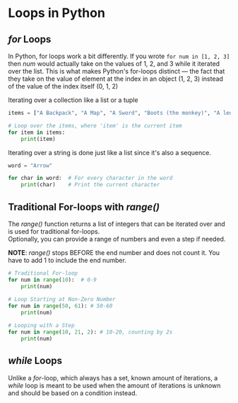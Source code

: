 # Loops in Python

## _for_ Loops
In Python, for loops work a bit differently. If you wrote `for num in [1, 2, 3]` then _num_ would actually take on the values of 1, 2, and 3 while it iterated over the list.
This is what makes Python's for-loops distinct — the fact that they take on the value of element at the index in an object (1, 2, 3) instead of the value of the index itself (0, 1, 2)

Iterating over a collection like a list or a tuple
```Python
items = ["A Backpack", "A Map", "A Sword", "Boots (the monkey)", "A leopard-print bookshelf (ew)"]

# Loop over the items, where 'item' is the current item
for item in items:
    print(item)
```

Iterating over a string is done just like a list since it's also a sequence.
```Python
word = "Arrow"

for char in word:  # For every character in the word
    print(char)    # Print the current character
```

## Traditional For-loops with _range()_
The _range()_ function returns a list of integers that can be iterated over and is used for traditional for-loops. <br />
Optionally, you can provide a range of numbers and even a step if needed.

**NOTE**: _range()_ stops BEFORE the end number and does not count it. You have to add 1 to include the end number.
```Python
# Traditional For-loop
for num in range(10):  # 0-9
    print(num)
    
# Loop Starting at Non-Zero Number
for num in range(50, 61): # 50-60
    print(num)

# Looping with a Step
for num in range(10, 21, 2): # 10-20, counting by 2s
    print(num)
```

## _while_ Loops
Unlike a _for_-loop, which always has a set, known amount of iterations, a _while_ loop is meant to be used when the amount of iterations is unknown and should be based
on a condition instead.
